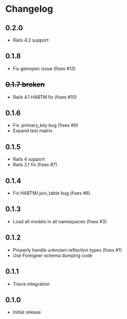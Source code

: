 # Changelog

## 0.2.0

* Rails 4.2 support

## 0.1.8

* Fix gemspec issue (fixes #13)

## ~~0.1.7 broken~~

* Rails 4.1 HABTM fix (fixes #10)

## 0.1.6

* Fix :primary_key bug (fixes #9)
* Expand test matrix

## 0.1.5

* Rails 4 support
* Rails 3.1 fix (fixes #7)

## 0.1.4

* Fix HABTM/:join_table bug (fixes #6)

## 0.1.3

* Load all models in all namespaces (fixes #3)

## 0.1.2

* Properly handle unknown reflection types (fixes #1)
* Use Foreigner schema dumping code

## 0.1.1

* Travis integration

## 0.1.0

* Initial release
